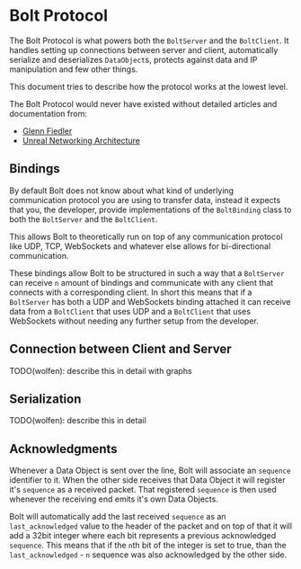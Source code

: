 # Bolt Protocol

The Bolt Protocol is what powers both the `BoltServer` and the `BoltClient`. It handles setting up connections between server and client, automatically serialize and deserializes `DataObject`s, protects against data and IP manipulation and few other things.

This document tries to describe how the protocol works at the lowest level.

The Bolt Protocol would never have existed without detailed articles and documentation from:
- [Glenn Fiedler](https://gafferongames.com/)
- [Unreal Networking Architecture](https://docs.unrealengine.com/udk/Three/NetworkingOverview.html)

## Bindings

By default Bolt does not know about what kind of underlying communication protocol you are using to transfer data, instead it expects that you, the developer, provide implementations of the `BoltBinding` class to both the `BoltServer` and the `BoltClient`.

This allows Bolt to theoretically run on top of any communication protocol like UDP, TCP, WebSockets and whatever else allows for bi-directional communication. 

These bindings allow Bolt to be structured in such a way that a `BoltServer` can receive `n` amount of bindings and communicate with any client that connects with a corresponding client. In short this means that if a `BoltServer` has both a UDP and WebSockets binding attached it can receive data from a `BoltClient` that uses UDP and a `BoltClient` that uses WebSockets without needing any further setup from the developer.

## Connection between Client and Server

TODO(wolfen): describe this in detail with graphs

## Serialization

TODO(wolfen): describe this in detail

## Acknowledgments

Whenever a Data Object is sent over the line, Bolt will associate an `sequence` identifier to it. When the other side receives that Data Object it will register it's `sequence` as a received packet. That registered `sequence` is then used whenever the receiving end emits it's own Data Objects. 

Bolt will automatically add the last received `sequence` as an `last_acknowledged` value to the header of the packet and on top of that it will add a 32bit integer where each bit represents a previous acknowledged `sequence`. This means that if the `n`th bit of the integer is set to true, than the `last_acknowledged` - `n` sequence was also acknowledged by the other side.

